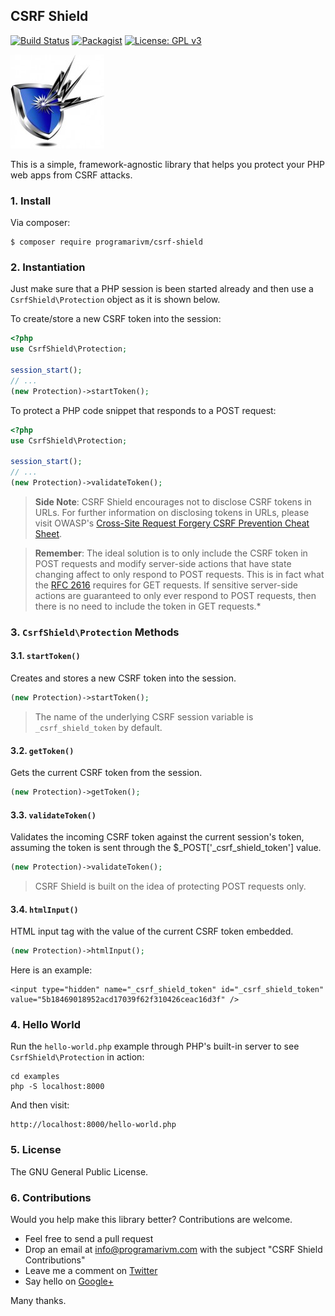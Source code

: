 ## CSRF Shield

[![Build Status](https://travis-ci.org/programarivm/csrf-shield.svg?branch=master)](https://travis-ci.org/programarivm/csrf-shield)
[![Packagist](https://img.shields.io/packagist/dt/programarivm/csrf-shield.svg)](https://packagist.org/packages/programarivm/csrf-shield)
[![License: GPL v3](https://img.shields.io/badge/License-GPL%20v3-blue.svg)](https://www.gnu.org/licenses/gpl-3.0)

![CSRF Shield](/resources/csrf-shield.jpg?raw=true)

This is a simple, framework-agnostic library that helps you protect your PHP web apps from CSRF attacks.

### 1. Install

Via composer:

    $ composer require programarivm/csrf-shield

### 2. Instantiation

Just make sure that a PHP session is been started already and then use a `CsrfShield\Protection` object as it is shown below.

To create/store a new CSRF token into the session:

```php
<?php
use CsrfShield\Protection;

session_start();
// ...
(new Protection)->startToken();
```

To protect a PHP code snippet that responds to a POST request:

```php
<?php
use CsrfShield\Protection;

session_start();
// ...
(new Protection)->validateToken();
```

> **Side Note**: CSRF Shield encourages not to disclose CSRF tokens in URLs. For further information on disclosing tokens in URLs, please visit OWASP's <a href="https://www.owasp.org/index.php/Cross-Site_Request_Forgery_(CSRF)_Prevention_Cheat_Sheet#Disclosure_of_Token_in_URL">Cross-Site Request Forgery CSRF Prevention Cheat Sheet</a>.

> **Remember**: The ideal solution is to only include the CSRF token in POST requests and modify server-side actions that have state changing affect to only respond to POST requests. This is in fact what the [RFC 2616](https://www.w3.org/Protocols/rfc2616/rfc2616-sec9.html#sec9.1.1) requires for GET requests. If sensitive server-side actions are guaranteed to only ever respond to POST requests, then there is no need to include the token in GET requests.*

### 3. `CsrfShield\Protection` Methods

#### 3.1. `startToken()`

Creates and stores a new CSRF token into the session.

```php
(new Protection)->startToken();
```

> The name of the underlying CSRF session variable is `_csrf_shield_token` by default.

#### 3.2. `getToken()`

Gets the current CSRF token from the session.

```php
(new Protection)->getToken();
```

#### 3.3. `validateToken()`

Validates the incoming CSRF token against the current session's token, assuming the token is sent through the $_POST['_csrf_shield_token'] value.

```php
(new Protection)->validateToken();
```

> CSRF Shield is built on the idea of protecting POST requests only.

#### 3.4. `htmlInput()`

HTML input tag with the value of the current CSRF token embedded.

```php
(new Protection)->htmlInput();
```

Here is an example:

    <input type="hidden" name="_csrf_shield_token" id="_csrf_shield_token" value="5b18469018952acd17039f62f310426ceac16d3f" />

### 4. Hello World

Run the `hello-world.php` example through PHP's built-in server to see `CsrfShield\Protection` in action:

    cd examples
    php -S localhost:8000

And then visit:

    http://localhost:8000/hello-world.php

### 5. License

The GNU General Public License.

### 6. Contributions

Would you help make this library better? Contributions are welcome.

- Feel free to send a pull request
- Drop an email at info@programarivm.com with the subject "CSRF Shield Contributions"
- Leave me a comment on [Twitter](https://twitter.com/programarivm)
- Say hello on [Google+](https://plus.google.com/+Programarivm)

Many thanks.
